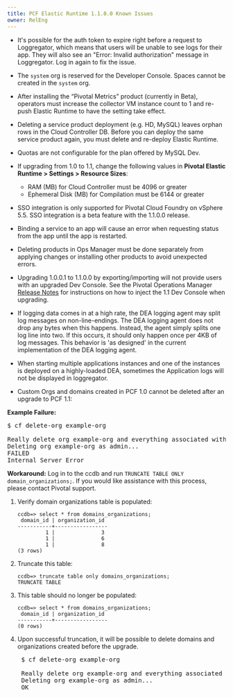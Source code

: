 ```yaml
---
title: PCF Elastic Runtime 1.1.0.0 Known Issues
owner: RelEng
---
```


* It's possible for the auth token to expire right before a request to Loggregator, which means that users will be unable to see logs for their app. They will also see an "Error: Invalid authorization" message in Loggregator. Log in again to fix the issue.

* The `system` org is reserved for the Developer Console. Spaces cannot be created in the `system` org.

* After installing the “Pivotal Metrics” product (currently in Beta), operators must increase the collector VM instance count to 1 and re-push Elastic Runtime to have the setting take effect.

* Deleting a service product deployment (e.g. HD, MySQL) leaves orphan rows in the Cloud Controller DB. Before you can deploy the same service product again, you must delete and re-deploy Elastic Runtime.

* Quotas are not configurable for the plan offered by MySQL Dev.

* If upgrading from 1.0 to 1.1, change the following values in **Pivotal Elastic Runtime > Settings > Resource Sizes**:
	* RAM (MB) for Cloud Controller must be 4096 or greater
	* Ephemeral Disk (MB) for Compilation must be 6144 or greater

* SSO integration is only supported for Pivotal Cloud Foundry on vSphere 5.5. SSO integration is a beta feature with the 1.1.0.0 release.

* Binding a service to an app will cause an error when requesting status from the app until the app is restarted.

* Deleting products in Ops Manager must be done separately from applying changes or installing other products to avoid unexpected errors.

* Upgrading 1.0.0.1 to 1.1.0.0 by exporting/importing will not provide users with an upgraded Dev Console. See the Pivotal Operations Manager [Release Notes](./opsmanager_rn.html) for instructions on how to inject the 1.1 Dev Console when upgrading.

* If logging data comes in at a high rate, the DEA logging agent may split
log messages on non-line-endings.
The DEA logging agent does not drop any bytes when this happens.
Instead, the agent simply splits one log line into two.
If this occurs, it should only happen once per 4KB of log messages.
This behavior is 'as designed' in the current implementation of the DEA logging
agent.

* When starting multiple applications instances and one of the instances is deployed on a highly-loaded DEA, sometimes the Application logs will not be displayed in loggregator.

* Custom Orgs and domains created in PCF 1.0 cannot be deleted after an upgrade to PCF 1.1:

__Example Failure:__

<pre class='terminal'>
$ cf delete-org example-org

Really delete org example-org and everything associated with it?> yes
Deleting org example-org as admin...
FAILED
Internal Server Error
</pre>

__Workaround:__
Log in to the ccdb and run `TRUNCATE TABLE ONLY domain_organizations;`. If you would like assistance with this process, please contact Pivotal support.

1. Verify domain organizations table is populated:

    ```
    ccdb=> select * from domains_organizations;
     domain_id | organization_id
    -----------+-----------------
             1 |               3
             1 |               6
             1 |               8
    (3 rows)
    ```

1. Truncate this table:

    ```
    ccdb=> truncate table only domains_organizations;
    TRUNCATE TABLE
    ```

1. This table should no longer be populated:

    ```
    ccdb=> select * from domains_organizations;
     domain_id | organization_id
    -----------+-----------------
    (0 rows)
    ```

1. Upon successful truncation, it will be possible to delete domains and organizations created before the upgrade.

    <pre class='terminal'>
    $ cf delete-org example-org

    Really delete org example-org and everything associated with it?> y
    Deleting org example-org as admin...
    OK
    </pre>
